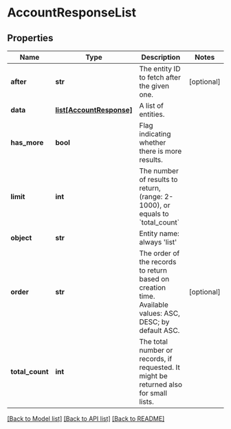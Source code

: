 # AccountResponseList

## Properties
Name | Type | Description | Notes
------------ | ------------- | ------------- | -------------
**after** | **str** | The entity ID to fetch after the given one. | [optional] 
**data** | [**list[AccountResponse]**](AccountResponse.md) | A list of entities. | 
**has_more** | **bool** | Flag indicating whether there is more results. | 
**limit** | **int** | The number of results to return, (range: 2-1000), or equals to &#x60;total_count&#x60; | 
**object** | **str** | Entity name: always &#39;list&#39; | 
**order** | **str** | The order of the records to return based on creation time. Available values: ASC, DESC; by default ASC. | [optional] 
**total_count** | **int** | The total number or records, if requested. It might be returned also for small lists. | 

[[Back to Model list]](../README.md#documentation-for-models) [[Back to API list]](../README.md#documentation-for-api-endpoints) [[Back to README]](../README.md)


